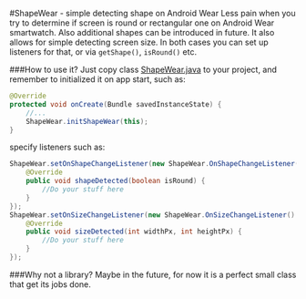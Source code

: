 #ShapeWear - simple detecting shape on Android Wear
Less pain when you try to determine if screen is round or rectangular one on Android Wear smartwatch. Also additional shapes can be introduced in future. It also allows for simple detecting screen size. In both cases you can set up listeners for that, or via `getShape()`, `isRound()` etc.

###How to use it?
Just copy class [ShapeWear.java](https://raw.githubusercontent.com/tajchert/ShapeWear/master/wear/src/main/java/pl/tajchert/shapewear/ShapeWear.java) to your project, and remember to initialized it on app start, such as:
```java
@Override
protected void onCreate(Bundle savedInstanceState) {
    //...
    ShapeWear.initShapeWear(this);
}
```

specify listeners such as:

```java
ShapeWear.setOnShapeChangeListener(new ShapeWear.OnShapeChangeListener() {
    @Override
    public void shapeDetected(boolean isRound) {
        //Do your stuff here
    }
});
ShapeWear.setOnSizeChangeListener(new ShapeWear.OnSizeChangeListener() {
    @Override
    public void sizeDetected(int widthPx, int heightPx) {
        //Do your stuff here
    }
});
```

###Why not a library?
Maybe in the future, for now it is a perfect small class that get its jobs done.
